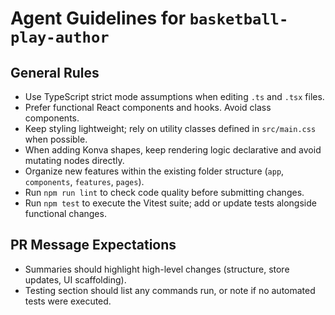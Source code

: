# Agent Guidelines for `basketball-play-author`

## General Rules
- Use TypeScript strict mode assumptions when editing `.ts` and `.tsx` files.
- Prefer functional React components and hooks. Avoid class components.
- Keep styling lightweight; rely on utility classes defined in `src/main.css` when possible.
- When adding Konva shapes, keep rendering logic declarative and avoid mutating nodes directly.
- Organize new features within the existing folder structure (`app`, `components`, `features`, `pages`).
- Run `npm run lint` to check code quality before submitting changes.
- Run `npm test` to execute the Vitest suite; add or update tests alongside functional changes.

## PR Message Expectations
- Summaries should highlight high-level changes (structure, store updates, UI scaffolding).
- Testing section should list any commands run, or note if no automated tests were executed.
